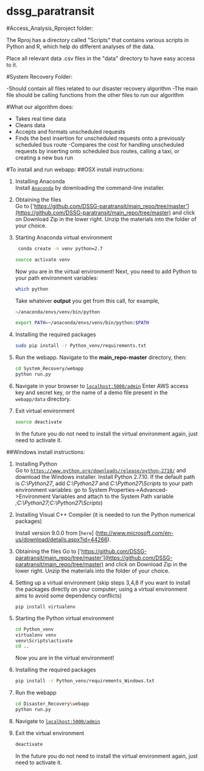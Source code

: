 # dssg_paratransit

#Access_Analysis_Rproject folder:

The Rproj has a directory called "Scripts" that contains various scripts in Python and R, which help do different analyses of the data.

Place all relevant data .csv files in the "data" directory to have easy access to it.


#System Recovery Folder:

-Should contain all files related to our disaster recovery algorithm
-The main file should be calling functions from the other files to run our algorithm

#What our algorithm does:
- Takes real time data 
- Cleans data
- Accepts and formats unscheduled requests
- Finds the best insertion for unscheduled requests onto a previously scheduled bus route
-Compares the cost for handling unscheduled requests by inserting onto scheduled bus routes, calling a taxi, or creating a new bus run

#To install and run webapp:
##OSX install instructions:
1. Installing Anaconda
    <br>
    Install [`Anaconda`](http://continuum.io/downloads) by downloading the command-line installer.

2. Obtaining the files
	<br>
    Go to ['https://github.com/DSSG-paratransit/main_repo/tree/master'](https://github.com/DSSG-paratransit/main_repo/tree/master) and click on Download Zip in the lower right. Unzip the materials into the folder of your choice. 


3. Starting Anaconda virtual environment
   ~~~bash
	conda create -n venv python=2.7
	~~~

	~~~bash
	source activate venv
	~~~

	Now you are in the virtual environment! Next, you need to add Python to your path environment variables:

	~~~bash
	which python
	~~~
	
	Take whatever **output** you get from this call, for example,
	~~~bash
	~/anaconda/envs/venv/bin/python
	~~~

	~~~bash
	export PATH=~/anaconda/envs/venv/bin/python:$PATH
	~~~


4. Installing the required packages
    ~~~bash
	sudo pip install -r Python_venv/requirements.txt
	~~~

5. Run the webapp. Navigate to the **main_repo-master** directory, then:
    ~~~bash
	cd System_Recovery/webapp
	python run.py
	~~~
    
6. Navigate in your browser to [`localhost:5000/admin`](localhost:5000/admin)
    Enter AWS access key and secret key, or the name of a demo file present in the `webapp/data` directory.

7. Exit virtual environment
    ~~~bash
	source deactivate
	~~~
	
	In the future you do not need to install the virtual environment again, just need to activate it.
	
    
##Windows install instructions:
1. Installing Python <br>
    Go to [`https://www.python.org/downloads/release/python-2710/`](https://www.python.org/downloads/release/python-2710/) and download the Windows installer. Install Python 2.7.10. If the default path is *C:\Python27*, add *C:\Python27* and *C:\Python27\Scripts* to your path environment variables: go to System Properties->Advanced->Environment Variables and attach to the System Path variable *;C:\Python27;C:\Python27\Scripts*)

2. Installing Visual C++ Compiler
    (it is needed to run the Python numerical packages)
	
	Install version 9.0.0 from [`here`] (http://www.microsoft.com/en-us/download/details.aspx?id=44266).

3. Obtaining the files
     Go to ['https://github.com/DSSG-paratransit/main_repo/tree/master'](https://github.com/DSSG-paratransit/main_repo/tree/master) and click on Download Zip in the lower right. Unzip the materials into the folder of your choice. 


3. Setting up a virtual environment
    (skip steps 3,4,8 if you want to install the packages directly on your computer; using a virtual environment aims to avoid some dependency conflicts)
    ~~~
	pip install virtualenv
	~~~

4. Starting the Python virtual environment

	~~~bash
	cd Python_venv
	virtualenv venv
	venv\Scripts\activate
	cd ..
	~~~

    Now you are in the virtual environment!

5. Installing the required packages
    ~~~bash
	pip install -r Python_venv/requirements_Windows.txt
	~~~
6. Run the webapp

    ~~~bash
	cd Disaster_Recovery\webapp
	python run.py
    ~~~~

7. Navigate to [`localhost:5000/admin`](localhost:5000/admin)
    
8. Exit the virtual environment

	~~~bash
	deactivate
	~~~
	
	In the future you do not need to install the virtual environment again, just need to activate it.        





